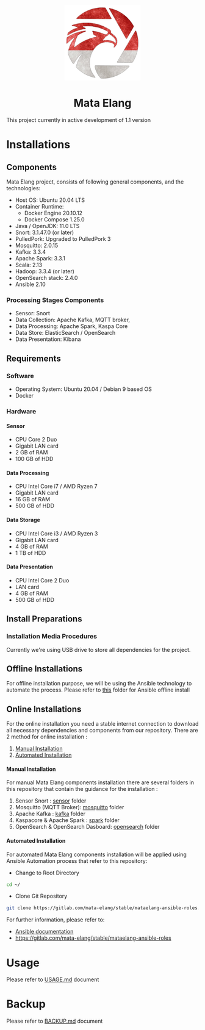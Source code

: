 
<div align="center">
  <img src=".images/mata-elang-stable-logo.png" alt="logo" width="200">
  <h1>Mata Elang</h1>
</div>

This project currently in active development of 1.1 version
# Installations
## Components
Mata Elang project, consists of following general components, and the technologies:
- Host OS: Ubuntu 20.04 LTS
- Container Runtime: 
	- Docker Engine 20.10.12
	- Docker Compose 1.25.0
- Java / OpenJDK: 11.0 LTS
- Snort: 3.1.47.0 (or later)
- PulledPork: Upgraded to PulledPork 3
- Mosquitto: 2.0.15
- Kafka: 3.3.4
- Apache Spark: 3.3.1
- Scala: 2.13
- Hadoop: 3.3.4 (or later)
- OpenSearch stack: 2.4.0
- Ansible 2.10

### Processing Stages Components
- Sensor: Snort
- Data Collection: Apache Kafka, MQTT broker, 
- Data Processing: Apache Spark, Kaspa Core
- Data Store: ElasticSearch / OpenSearch
- Data Presentation: Kibana

## Requirements
### Software
- Operating System: Ubuntu 20.04 / Debian 9 based OS
- Docker
### Hardware
#### Sensor
- CPU Core 2 Duo
- Gigabit LAN card
- 2 GB of RAM
- 100 GB of HDD

#### Data Processing
- CPU Intel Core i7 / AMD Ryzen 7
- Gigabit LAN card
- 16 GB of RAM
- 500 GB of HDD
#### Data Storage
- CPU Intel Core i3 / AMD Ryzen 3
- Gigabit LAN card
- 4 GB of RAM
- 1 TB of HDD
#### Data Presentation
- CPU Intel Core 2 Duo
- LAN card
- 4 GB of RAM
- 500 GB of HDD
## Install Preparations
### Installation Media Procedures
Currently we're using USB drive to store all dependencies for the project.
## Offline Installations
For offline installation purpose, we will be using the Ansible technology to automate the process.
Please refer to [this](ansible/README.md) folder for Ansible offline install
## Online Installations
For the online installation you need a stable internet connection to download all necessary dependencies and components from our repository.
There are 2 method for online installation :
1. [Manual Installation](#manual-installation)
2. [Automated Installation](#automated-installation)

#### Manual Installation
For manual Mata Elang components installation there are several folders in this repository that contain the guidance for the installation :

1. Sensor Snort : [sensor](sensor/README.md) folder
2. Mosquitto (MQTT Broker): [mosquitto](mosquitto/README.md) folder
3. Apache Kafka : [kafka](kafka/README.md) folder
4. Kaspacore & Apache Spark : [spark](spark/README.md) folder
5. OpenSearch & OpenSearch Dasboard: [opensearch](opensearch/README.md) folder

#### Automated Installation
For automated Mata Elang components installation will be applied using Ansible Automation process that refer to this repository:

- Change to Root Directory
```bash
cd ~/
```

- Clone Git Repository
```bash
git clone https://gitlab.com/mata-elang/stable/mataelang-ansible-roles.git
```

For further information, please refer to: 
- [Ansible documentation](ansible/README.md)
- https://gitlab.com/mata-elang/stable/mataelang-ansible-roles

# Usage
Please refer to [USAGE.md](USAGE.md) document

# Backup
Please refer to [BACKUP.md](BACKUP.md) document
